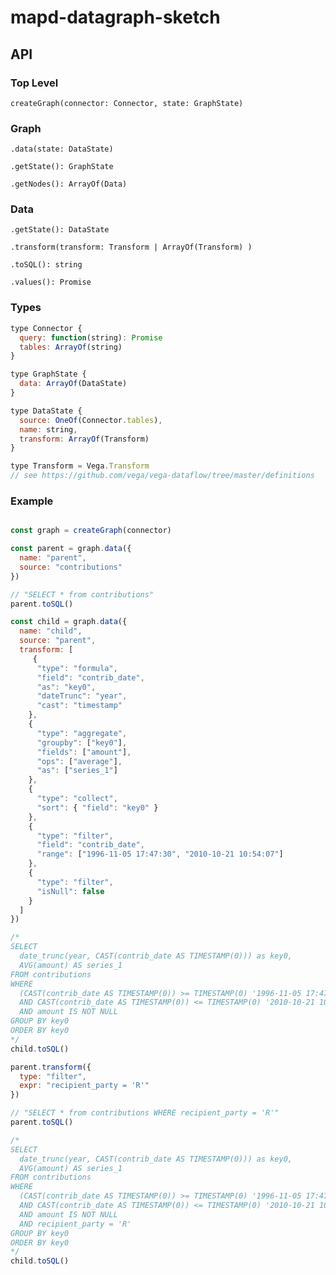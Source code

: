 # mapd-datagraph-sketch

## API

### Top Level

`createGraph(connector: Connector, state: GraphState)`

### Graph

`.data(state: DataState)`

`.getState(): GraphState `

`.getNodes(): ArrayOf(Data)`

### Data

`.getState(): DataState`

`.transform(transform: Transform | ArrayOf(Transform) )`

`.toSQL(): string`

`.values(): Promise`


### Types

```js
type Connector {
  query: function(string): Promise
  tables: ArrayOf(string)
}

type GraphState {
  data: ArrayOf(DataState)
}

type DataState {
  source: OneOf(Connector.tables),
  name: string,
  transform: ArrayOf(Transform)
}

type Transform = Vega.Transform
// see https://github.com/vega/vega-dataflow/tree/master/definitions
```

### Example

```js

const graph = createGraph(connector)

const parent = graph.data({
  name: "parent",
  source: "contributions"
})

// "SELECT * from contributions"
parent.toSQL()

const child = graph.data({
  name: "child",
  source: "parent",
  transform: [
     {
      "type": "formula",
      "field": "contrib_date",
      "as": "key0",
      "dateTrunc": "year",
      "cast": "timestamp"
    },
    {
      "type": "aggregate",
      "groupby": ["key0"],
      "fields": ["amount"],
      "ops": ["average"],
      "as": ["series_1"]
    },
    {
      "type": "collect",
      "sort": { "field": "key0" }
    },
    {
      "type": "filter",
      "field": "contrib_date",
      "range": ["1996-11-05 17:47:30", "2010-10-21 10:54:07"]
    },
    {
      "type": "filter",
      "isNull": false
    }
  ]
})

/*
SELECT
  date_trunc(year, CAST(contrib_date AS TIMESTAMP(0))) as key0,
  AVG(amount) AS series_1
FROM contributions
WHERE
  (CAST(contrib_date AS TIMESTAMP(0)) >= TIMESTAMP(0) '1996-11-05 17:47:30'
  AND CAST(contrib_date AS TIMESTAMP(0)) <= TIMESTAMP(0) '2010-10-21 10:54:07')
  AND amount IS NOT NULL
GROUP BY key0
ORDER BY key0
*/
child.toSQL()

parent.transform({
  type: "filter",
  expr: "recipient_party = 'R'"
})

// "SELECT * from contributions WHERE recipient_party = 'R'"
parent.toSQL()

/*
SELECT
  date_trunc(year, CAST(contrib_date AS TIMESTAMP(0))) as key0,
  AVG(amount) AS series_1
FROM contributions
WHERE
  (CAST(contrib_date AS TIMESTAMP(0)) >= TIMESTAMP(0) '1996-11-05 17:47:30'
  AND CAST(contrib_date AS TIMESTAMP(0)) <= TIMESTAMP(0) '2010-10-21 10:54:07')
  AND amount IS NOT NULL
  AND recipient_party = 'R'
GROUP BY key0
ORDER BY key0
*/
child.toSQL()

```

